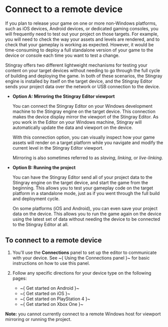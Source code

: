 # Connect to a remote device

If you plan to release your game on one or more non-Windows platforms, such as iOS devices, Android devices, or dedicated gaming consoles, you will frequently need to test out your project on those targets. For example, you will need to check the way your assets and levels are rendered, and to check that your gameplay is working as expected. However, it would be time-consuming to deploy a full standalone version of your game to the device or console each time you want to test a change.

Stingray offers two different lightweight mechanisms for testing your content on your target devices without needing to go through the full cycle of building and deploying the game. In both of these scenarios, the Stingray engine is installed by itself on the target device, and the Stingray Editor sends your project data over the network or USB connection to the device.

-   **Option A: Mirroring the Stingray Editor viewport**

    You can connect the Stingray Editor on your Windows development machine to the Stingray engine on the target device. This connection makes the device display mirror the viewport of the Stingray Editor. As you work in the Editor on your Windows machine, Stingray will automatically update the data and viewport on the device.

    With this connection option, you can visually inspect how your game assets will render on a target platform while you navigate and modify the current level in the Stingray Editor viewport.

    Mirroring is also sometimes referred to as *slaving*, *linking*, or *live-linking*.

-   **Option B: Running the project**

    You can have the Stingray Editor send all of your project data to the Stingray engine on the target device, and start the game from the beginning. This allows you to test your gameplay code on the target platform in a standalone mode, just as if you went through the full build and deployment cycle.

    On some platforms (iOS and Android), you can even save your project data on the device. This allows you to run the game again on the device using the latest set of data without needing the device to be connected to the Stingray Editor at all.

## To connect to a remote device

1.	You'll use the **Connections** panel to set up the editor to communicate with your device. See ~{ Using the Connections panel }~ for basic instructions on how to use this panel.

2.	Follow any specific directions for your device type on the following pages:

	-	~{ Get started on Android }~
	-	~{ Get started on iOS }~
	-	~{ Get started on PlayStation 4 }~
	-	~{ Get started on Xbox One }~

**Note:** you cannot currently connect to a remote Windows host for viewport mirroring or running the project.

